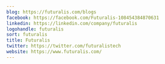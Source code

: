 ```yaml
---
blog: https://futuralis.com/blogs
facebook: https://facebook.com/Futuralis-108454384870631
linkedin: https://linkedin.com/company/futuralis
logohandle: futuralis
sort: futuralis
title: Futuralis
twitter: https://twitter.com/futuralistech
website: https://www.futuralis.com/
---
```

